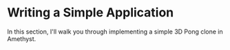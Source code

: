 # Writing a Simple Application

In this section, I'll walk you through implementing a simple 3D Pong clone in
Amethyst.
